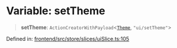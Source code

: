 # Variable: setTheme

> **setTheme**: `ActionCreatorWithPayload`\<[`Theme`](../type-aliases/Theme.md), `"ui/setTheme"`\>

Defined in: [frontend/src/store/slices/uiSlice.ts:105](https://github.com/lsendel/sass/blob/ca8b2b87627589617e0de57047e1f50d53e78078/frontend/src/store/slices/uiSlice.ts#L105)
